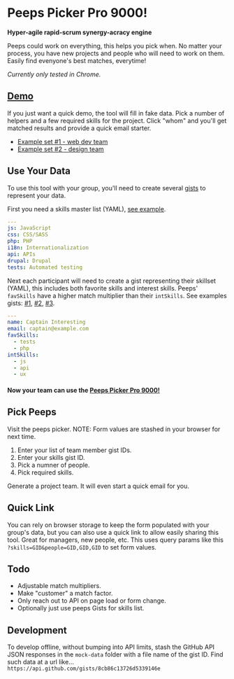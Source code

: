 Peeps Picker Pro 9000!
======================

**Hyper-agile rapid-scrum synergy-acracy engine**

Peeps could work on everything, this helps you pick when.  No matter your process, you have new projects and people who will need to work on them.  Easily find evenyone's best matches, everytime!

_Currently only tested in Chrome._

## [Demo](http://doublejosh.github.io/peepspicker)
If you just want a quick demo, the tool will fill in fake data.  Pick a number of helpers and a few required skills for the project. Click "whom" and you'll get matched results and provide a quick email starter.

- [Example set #1 - web dev team](http://doublejosh.github.io/peepspicker)
- [Example set #2 - design team](http://doublejosh.github.io/peepspicker/#?peeps=eb5e3b50c1e81a7d775d%2C+1508ae40a6dcf601c04c%2C+d3005c75007bec0fe2c6&skills=be0de9916f5d7d5f7072)

## Use Your Data
To use this tool with your group, you'll need to create several [gists](https://gist.github.com) to represent your data.

First you need a skills master list (YAML),  [see example](https://gist.github.com/doublejosh/158c42f68ebd2f6bf628).
```yaml
---
js: JavaScript
css: CSS/SASS
php: PHP
i18n: Internationalization
api: APIs
drupal: Drupal
tests: Automated testing
```

Next each participant will need to create a gist representing their skillset (YAML), this includes both favorite skills and interest skills.  Peeps' `favSkills` have a higher match multiplier than their `intSkills`.  See examples gists: [#1](https://gist.github.com/doublejosh/8cb86c13726d5339146e), [#2](https://gist.github.com/doublejosh/d33a2de82eb74f56c183), [#3](https://gist.github.com/doublejosh/b98d83907abdda33a7be).
```yaml
---
name: Captain Interesting
email: captain@example.com
favSkills:
  - tests
  - php
intSkills:
  - js
  - api
  - ux
```

#### Now your team can use the [Peeps Picker Pro 9000!](http://doublejosh.github.io/peepspicker/)

## Pick Peeps
Visit the peeps picker. NOTE: Form values are stashed in your browser for next time.

1. Enter your list of team member gist IDs.
2. Enter your skills gist ID.
3. Pick a numner of people.
4. Pick required skills.

Generate a project team.  It will even start a quick email for you.

## Quick Link
You can rely on browser storage to keep the form populated with your group's data, but you can also use a quick link to allow easily sharing this tool.  Great for managers, new people, etc.  This uses query params like this `?skills=GID&people=GID,GID,GID` to set form values.

## Todo
- Adjustable match multipliers.
- Make "customer" a match factor.
- Only reach out to API on page load or form change.
- Optionally just use peeps Gists for skills list.

## Development
To develop offline, without bumping into API limits, stash the GitHub API JSON responses in the `mock-data` folder with a file name of the gist ID.  Find such data at a url like...
`https://api.github.com/gists/8cb86c13726d5339146e`
